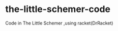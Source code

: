 the-little-schemer-code
=======================

Code in The Little Schemer ,using racket(DrRacket)
